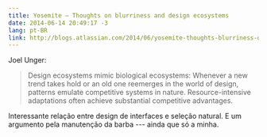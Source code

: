 ```yaml
---
title: Yosemite – Thoughts on blurriness and design ecosystems
date: 2014-06-14 20:49:17 -3
lang: pt-BR
link: http://blogs.atlassian.com/2014/06/yosemite-thoughts-blurriness-design-ecosystems/
---
```


Joel Unger:

> Design ecosystems mimic biological ecosystems: Whenever a new trend takes hold or an old one reemerges in the world of design, patterns emulate competitive systems in nature. Resource-intensive adaptations often achieve substantial competitive advantages.

Interessante relação entre design de interfaces e seleção natural. E um argumento pela manutenção da barba --- ainda que só a minha.
